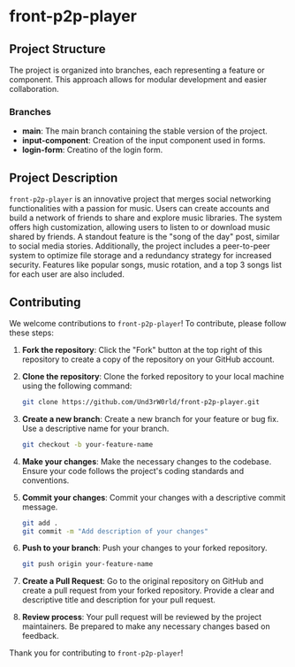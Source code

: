 # front-p2p-player

## Project Structure

The project is organized into branches, each representing a feature or component. This approach allows for modular development and easier collaboration.

### Branches
- **main**: The main branch containing the stable version of the project.
- **input-component**: Creation of the input component used in forms.
- **login-form**: Creatino of the login form.

## Project Description

`front-p2p-player` is an innovative project that merges social networking functionalities with a passion for music. Users can create accounts and build a network of friends to share and explore music libraries. The system offers high customization, allowing users to listen to or download music shared by friends. A standout feature is the "song of the day" post, similar to social media stories. Additionally, the project includes a peer-to-peer system to optimize file storage and a redundancy strategy for increased security. Features like popular songs, music rotation, and a top 3 songs list for each user are also included.

## Contributing

We welcome contributions to `front-p2p-player`! To contribute, please follow these steps:

1. **Fork the repository**: Click the "Fork" button at the top right of this repository to create a copy of the repository on your GitHub account.

2. **Clone the repository**: Clone the forked repository to your local machine using the following command:
    ```bash
    git clone https://github.com/Und3rW0rld/front-p2p-player.git
    ```

3. **Create a new branch**: Create a new branch for your feature or bug fix. Use a descriptive name for your branch.
    ```bash
    git checkout -b your-feature-name
    ```

4. **Make your changes**: Make the necessary changes to the codebase. Ensure your code follows the project's coding standards and conventions.

5. **Commit your changes**: Commit your changes with a descriptive commit message.
    ```bash
    git add .
    git commit -m "Add description of your changes"
    ```

6. **Push to your branch**: Push your changes to your forked repository.
    ```bash
    git push origin your-feature-name
    ```

7. **Create a Pull Request**: Go to the original repository on GitHub and create a pull request from your forked repository. Provide a clear and descriptive title and description for your pull request.

8. **Review process**: Your pull request will be reviewed by the project maintainers. Be prepared to make any necessary changes based on feedback.

Thank you for contributing to `front-p2p-player`!